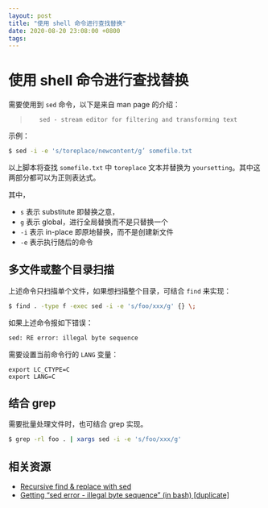 ```yaml
---
layout: post
title: "使用 shell 命令进行查找替换"
date: 2020-08-20 23:08:00 +0800
tags: 
---
```

    
# 使用 shell 命令进行查找替换

需要使用到 `sed` 命令，以下是来自 man page 的介绍：

>        sed - stream editor for filtering and transforming text


示例：

```sh
$ sed -i -e 's/toreplace/newcontent/g’ somefile.txt 
```

以上脚本将查找 `somefile.txt` 中 `toreplace` 文本并替换为 `yoursetting`。其中这两部分都可以为正则表达式。

其中，

- `s` 表示 substitute 即替换之意，
- `g` 表示 global，进行全局替换而不是只替换一个
- `-i` 表示 in-place 即原地替换，而不是创建新文件
- `-e` 表示执行随后的命令


## 多文件或整个目录扫描

上述命令只扫描单个文件，如果想扫描整个目录，可结合 `find` 来实现：

```sh
$ find . -type f -exec sed -i -e 's/foo/xxx/g' {} \;
```

如果上述命令报如下错误：

```sh
sed: RE error: illegal byte sequence
```

需要设置当前命令行的 `LANG` 变量：

```
export LC_CTYPE=C 
export LANG=C
```


## 结合 grep 

需要批量处理文件时，也可结合 grep 实现。

```sh
$ grep -rl foo . | xargs sed -i -e 's/foo/xxx/g'
```


## 相关资源

- [Recursive find & replace with sed](https://coderwall.com/p/2ivpsg/recursive-find-replace-with-sed)
- [Getting “sed error - illegal byte sequence” (in bash) [duplicate]](https://stackoverflow.com/a/11287641/1553656)

    